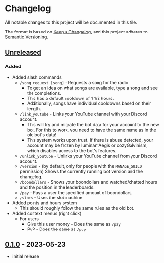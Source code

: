 # Changelog

All notable changes to this project will be documented in this file.

The format is based on [Keep a Changelog],
and this project adheres to [Semantic Versioning].

## [Unreleased]

### Added

- Added slash commands
  - `/song_request [song]` - Requests a song for the radio
    - To get an idea on what songs are available, type a song and see the completions.
    - This has a default cooldown of 1 1/2 hours.
    - Additionally, songs have individual cooldowns based on their length.
  - `/link_youtube` - Links your YouTube channel with your Discord account.
    - This will try and migrate the bot data for your account to the new bot. For this to work, you need to have the same name as in the old bot's data!
    - This system works upon trust. If there is abuse detected, your account may be frozen by luminantAegis or cozyGalvinism, which disables access to the bot's features.
  - `/unlink_youtube` - Unlinks your YouTube channel from your Discord account.
  - `/version` - (by default, only for people with the `MANAGE_GUILD` permission) Shows the currently running bot version and the changelog.
  - `/boondollars` - Shows your boondollars and watched/chatted hours and the position in the leaderboards.
  - `/pay` - Pays a user the specified amount of boondollars.
  - `/slots` - Uses the slot machine
- Added points and hours system
  - This should roughly follow the same rules as the old bot.
- Added context menus (right click)
  - For users
    - Give this user money - Does the same as `/pay`
    - PvP - Does the same as `/pvp`

## [0.1.0] - 2023-05-23

- initial release

<!-- Links -->
[keep a changelog]: https://keepachangelog.com/en/1.1.0/
[semantic versioning]: https://semver.org/spec/v2.0.0.html

<!-- Versions -->
[unreleased]: https://github.com/LumiRadio/lumiRadio/compare/v0.1.0...HEAD
[0.1.0]: https://github.com/LumiRadio/lumiRadio/releases/tag/v0.1.0
